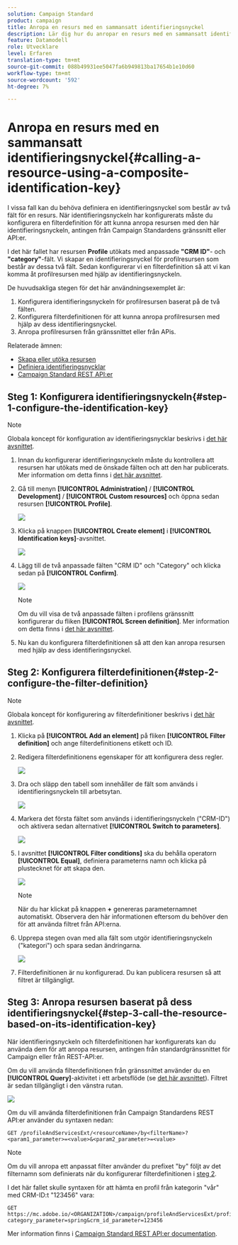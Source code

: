 ```yaml
---
solution: Campaign Standard
product: campaign
title: Anropa en resurs med en sammansatt identifieringsnyckel
description: Lär dig hur du anropar en resurs med en sammansatt identifieringsnyckel
feature: Datamodell
role: Utvecklare
level: Erfaren
translation-type: tm+mt
source-git-commit: 088b49931ee5047fa6b949813ba17654b1e10d60
workflow-type: tm+mt
source-wordcount: '592'
ht-degree: 7%

---
```



# Anropa en resurs med en sammansatt identifieringsnyckel{#calling-a-resource-using-a-composite-identification-key}

I vissa fall kan du behöva definiera en identifieringsnyckel som består av två fält för en resurs. När identifieringsnyckeln har konfigurerats måste du konfigurera en filterdefinition för att kunna anropa resursen med den här identifieringsnyckeln, antingen från Campaign Standardens gränssnitt eller API:er.

I det här fallet har resursen **Profile** utökats med anpassade **&quot;CRM ID&quot;**- och **&quot;category&quot;**-fält. Vi skapar en identifieringsnyckel för profilresursen som består av dessa två fält. Sedan konfigurerar vi en filterdefinition så att vi kan komma åt profilresursen med hjälp av identifieringsnyckeln.

De huvudsakliga stegen för det här användningsexemplet är:

1. Konfigurera identifieringsnyckeln för profilresursen baserat på de två fälten.
1. Konfigurera filterdefinitionen för att kunna anropa profilresursen med hjälp av dess identifieringsnyckel.
1. Anropa profilresursen från gränssnittet eller från APis.

Relaterade ämnen:

* [Skapa eller utöka resursen](../../developing/using/creating-or-extending-the-resource.md)
* [Definiera identifieringsnycklar](../../developing/using/configuring-the-resource-s-data-structure.md#defining-identification-keys)
* [Campaign Standard REST API:er](../../api/using/get-started-apis.md)

## Steg 1: Konfigurera identifieringsnyckeln{#step-1-configure-the-identification-key}

>[!NOTE]
> Globala koncept för konfiguration av identifieringsnycklar beskrivs i [det här avsnittet](../../developing/using/configuring-the-resource-s-data-structure.md#defining-identification-keys).

1. Innan du konfigurerar identifieringsnyckeln måste du kontrollera att resursen har utökats med de önskade fälten och att den har publicerats. Mer information om detta finns i [det här avsnittet](../../developing/using/creating-or-extending-the-resource.md).

1. Gå till menyn **[!UICONTROL Administration]** / **[!UICONTROL Development]** / **[!UICONTROL Custom resources]** och öppna sedan resursen **[!UICONTROL Profile]**.

   ![](assets/uc_idkey1.png)

1. Klicka på knappen **[!UICONTROL Create element]** i **[!UICONTROL Identification keys]**-avsnittet.

   ![](assets/uc_idkey2.png)

1. Lägg till de två anpassade fälten &quot;CRM ID&quot; och &quot;Category&quot; och klicka sedan på **[!UICONTROL Confirm]**.

   ![](assets/uc_idkey3.png)

   >[!NOTE]
   > Om du vill visa de två anpassade fälten i profilens gränssnitt konfigurerar du fliken **[!UICONTROL Screen definition]**. Mer information om detta finns i [det här avsnittet](../../developing/using/configuring-the-screen-definition.md).

1. Nu kan du konfigurera filterdefinitionen så att den kan anropa resursen med hjälp av dess identifieringsnyckel.

## Steg 2: Konfigurera filterdefinitionen{#step-2-configure-the-filter-definition}

>[!NOTE]
> Globala koncept för konfigurering av filterdefinitioner beskrivs i [det här avsnittet](../../developing/using/configuring-filter-definition.md).

1. Klicka på **[!UICONTROL Add an element]** på fliken **[!UICONTROL Filter definition]** och ange filterdefinitionens etikett och ID.

1. Redigera filterdefinitionens egenskaper för att konfigurera dess regler.

   ![](assets/uc_idkey4.png)

1. Dra och släpp den tabell som innehåller de fält som används i identifieringsnyckeln till arbetsytan.

   ![](assets/uc_idkey5.png)

1. Markera det första fältet som används i identifieringsnyckeln (&quot;CRM-ID&quot;) och aktivera sedan alternativet **[!UICONTROL Switch to parameters]**.

   ![](assets/uc_idkey6.png)

1. I avsnittet **[!UICONTROL Filter conditions]** ska du behålla operatorn **[!UICONTROL Equal]**, definiera parameterns namn och klicka på plustecknet för att skapa den.

   ![](assets/uc_idkey7.png)

   >[!NOTE]
   > När du har klickat på knappen **+** genereras parameternamnet automatiskt. Observera den här informationen eftersom du behöver den för att använda filtret från API:erna.

1. Upprepa stegen ovan med alla fält som utgör identifieringsnyckeln (&quot;kategori&quot;) och spara sedan ändringarna.

   ![](assets/uc_idkey8.png)

1. Filterdefinitionen är nu konfigurerad. Du kan publicera resursen så att filtret är tillgängligt.

## Steg 3: Anropa resursen baserat på dess identifieringsnyckel{#step-3-call-the-resource-based-on-its-identification-key}

När identifieringsnyckeln och filterdefinitionen har konfigurerats kan du använda dem för att anropa resursen, antingen från standardgränssnittet för Campaign eller från REST-API:er.

Om du vill använda filterdefinitionen från gränssnittet använder du en **[!UICONTROL Query]**-aktivitet i ett arbetsflöde (se [det här avsnittet](../../automating/using/query.md)). Filtret är sedan tillgängligt i den vänstra rutan.

![](assets/uc_idkey9.png)

Om du vill använda filterdefinitionen från Campaign Standardens REST API:er använder du syntaxen nedan:

```
GET /profileAndServicesExt/<resourceName>/by<filterName>?<param1_parameter>=<value>&<param2_parameter>=<value>
```

>[!NOTE]
>Om du vill anropa ett anpassat filter använder du prefixet &quot;by&quot; följt av det filternamn som definierats när du konfigurerar filterdefinitionen i [steg 2](../../developing/using/uc-calling-resource-id-key.md#step-2-configure-the-filter-definition).

I det här fallet skulle syntaxen för att hämta en profil från kategorin &quot;vår&quot; med CRM-ID:t &quot;123456&quot; vara:

```
GET https://mc.adobe.io/<ORGANIZATION>/campaign/profileAndServicesExt/profile/byidentification_key?category_parameter=spring&crm_id_parameter=123456
```

Mer information finns i [Campaign Standard REST API:er documentation](../../api/using/filtering.md).